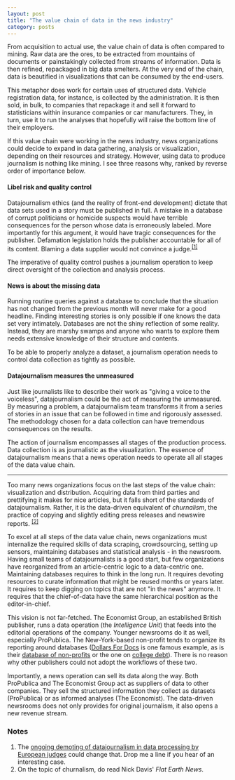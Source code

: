 ```yaml
---
layout: post
title: "The value chain of data in the news industry"
category: posts
---
```


From acquisition to actual use, the value chain of data is often compared to mining. Raw data are the ores, to be extracted from mountains of documents or painstakingly collected from streams of information. Data is then refined, repackaged in big data smelters. At the very end of the chain, data is beautified in visualizations that can be consumed by the end-users.

This metaphor does work for certain uses of structured data. Vehicle registration data, for instance, is collected by the administration. It is then sold, in bulk, to companies that repackage it and sell it forward to statisticians within insurance companies or car manufacturers. They, in turn, use it to run the analyses that hopefully will raise the bottom line of their employers.

If this value chain were working in the news industry, news organizations could decide to expand in data gathering, analysis or visualization, depending on their resources and strategy. However, using data to produce journalism is nothing like mining. I see three reasons why, ranked by reverse order of importance below.

#### Libel risk and quality control

Datajournalism ethics (and the reality of front-end development) dictate that data sets used in a story must be published in full. A mistake in a database of corrupt politicians or homicide suspects would have terrible consequences for the person whose data is erroneously labeled. More importantly for this argument, it would have tragic consequences for the publisher. Defamation legislation holds the publisher accountable for all of its content. Blaming a data supplier would not convince a judge.<sup><a href="#notes">[1]</a></sup>

The imperative of quality control pushes a journalism operation to keep direct oversight of the collection and analysis process.

#### News is about the missing data

Running routine queries against a database to conclude that the situation has not changed from the previous month will never make for a good headline. Finding interesting stories is only possible if one knows the data set very intimately. Databases are not the shiny reflection of some reality. Instead, they are marshy swamps and anyone who wants to explore them needs extensive knowledge of their structure and contents. 

To be able to properly analyze a dataset, a journalism operation needs to control data collection as tightly as possible.

#### Datajournalism measures the unmeasured

Just like journalists like to describe their work as "giving a voice to the voiceless", datajournalism could be the act of measuring the unmeasured. By measuring a problem, a datajournalism team transforms it from a series of stories in an issue that can be followed in time and rigorously assessed. The methodology chosen for a data collection can have tremendous consequences on the results.

The action of journalism encompasses all stages of the production process. Data collection is as journalistic as the visualization. The essence of datajournalism means that a news operation needs to operate all all stages of the data value chain.

***

Too many news organizations focus on the last steps of the value chain: visualization and distribution. Acquiring data from third parties and prettifying it makes for nice articles, but it falls short of the standards of datajournalism. Rather, it is the data-driven equivalent of _churnalism_, the practice of copying and slightly editing press releases and newswire reports. <sup><a href="#notes">[2]</a></sup>

To excel at all steps of the data value chain, news organizations must internalize the required skills of data scraping, crowdsourcing, setting up sensors, maintaining databases and statistical analysis - in the newsroom. Having small teams of datajournalists is a good start, but few organizations have reorganized from an article-centric logic to a data-centric one. Maintaining databases requires to think in the long run. It requires devoting resources to curate information that might be reused months or years later. It requires to keep digging on topics that are not "in the news" anymore. It requires that the chief-of-data have the same hierarchical position as the editor-in-chief.

This vision is not far-fetched. The Economist Group, an established British publisher, runs a data operation (the _Intelligence Unit_) that feeds into the editorial operations of the company. Younger newsrooms do it as well, especially ProPublica. The New-York-based non-profit tends to organize its reporting around databases ([Dollars For Docs](https://projects.propublica.org/docdollars/query?utf8=%E2%9C%93&query=&state=) is one  famous example, as is their [database of non-profits](https://projects.propublica.org/nonprofits/) or the one on [college debt](https://projects.propublica.org/colleges/)). There is no reason why other publishers could not adopt the workflows of these two.

Importantly, a news operation can sell its data along the way. Both ProPublica and The Economist Group act as suppliers of data to other companies. They sell the structured information they collect as datasets (ProPublica) or as informed analyses (The Economist). The data-driven newsrooms does not only provides for original journalism, it also opens a new revenue stream.

### Notes

1. The [ongoing demoting of datajournalism in data processing by European judges](http://blog.nkb.fr/datajournalism-rulings/) could change that. Drop me a line if you hear of an interesting case.
1. On the topic of churnalism, do read Nick Davis' _Flat Earth News_.